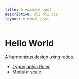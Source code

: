 ```yaml
---
title: A example post
description: Bli bli blo
layout: minimal-post
---
```


# Hello World

A harmonious design using ratios.

- [Typographic Ruler](https://type-scale.com/)
- [Modular scale](https://www.modularscale.com/)
